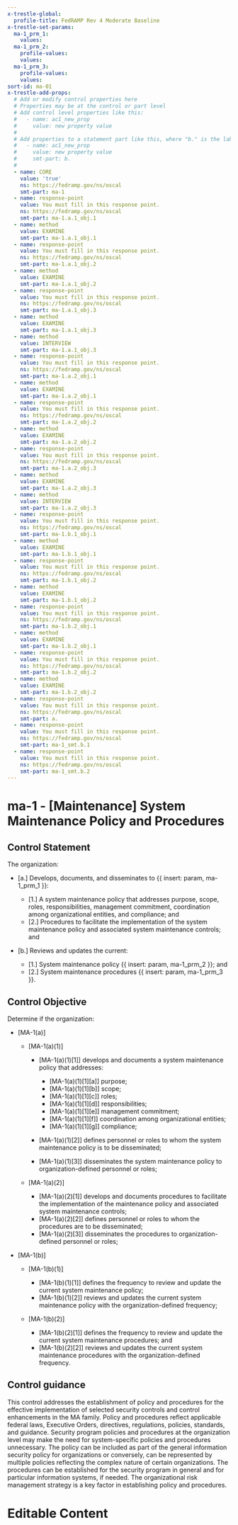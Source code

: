 ```yaml
---
x-trestle-global:
  profile-title: FedRAMP Rev 4 Moderate Baseline
x-trestle-set-params:
  ma-1_prm_1:
    values:
  ma-1_prm_2:
    profile-values:
    values:
  ma-1_prm_3:
    profile-values:
    values:
sort-id: ma-01
x-trestle-add-props:
  # Add or modify control properties here
  # Properties may be at the control or part level
  # Add control level properties like this:
  #   - name: ac1_new_prop
  #     value: new property value
  #
  # Add properties to a statement part like this, where "b." is the label of the target statement part
  #   - name: ac1_new_prop
  #     value: new property value
  #     smt-part: b.
  #
  - name: CORE
    value: 'true'
    ns: https://fedramp.gov/ns/oscal
    smt-part: ma-1
  - name: response-point
    value: You must fill in this response point.
    ns: https://fedramp.gov/ns/oscal
    smt-part: ma-1.a.1_obj.1
  - name: method
    value: EXAMINE
    smt-part: ma-1.a.1_obj.1
  - name: response-point
    value: You must fill in this response point.
    ns: https://fedramp.gov/ns/oscal
    smt-part: ma-1.a.1_obj.2
  - name: method
    value: EXAMINE
    smt-part: ma-1.a.1_obj.2
  - name: response-point
    value: You must fill in this response point.
    ns: https://fedramp.gov/ns/oscal
    smt-part: ma-1.a.1_obj.3
  - name: method
    value: EXAMINE
    smt-part: ma-1.a.1_obj.3
  - name: method
    value: INTERVIEW
    smt-part: ma-1.a.1_obj.3
  - name: response-point
    value: You must fill in this response point.
    ns: https://fedramp.gov/ns/oscal
    smt-part: ma-1.a.2_obj.1
  - name: method
    value: EXAMINE
    smt-part: ma-1.a.2_obj.1
  - name: response-point
    value: You must fill in this response point.
    ns: https://fedramp.gov/ns/oscal
    smt-part: ma-1.a.2_obj.2
  - name: method
    value: EXAMINE
    smt-part: ma-1.a.2_obj.2
  - name: response-point
    value: You must fill in this response point.
    ns: https://fedramp.gov/ns/oscal
    smt-part: ma-1.a.2_obj.3
  - name: method
    value: EXAMINE
    smt-part: ma-1.a.2_obj.3
  - name: method
    value: INTERVIEW
    smt-part: ma-1.a.2_obj.3
  - name: response-point
    value: You must fill in this response point.
    ns: https://fedramp.gov/ns/oscal
    smt-part: ma-1.b.1_obj.1
  - name: method
    value: EXAMINE
    smt-part: ma-1.b.1_obj.1
  - name: response-point
    value: You must fill in this response point.
    ns: https://fedramp.gov/ns/oscal
    smt-part: ma-1.b.1_obj.2
  - name: method
    value: EXAMINE
    smt-part: ma-1.b.1_obj.2
  - name: response-point
    value: You must fill in this response point.
    ns: https://fedramp.gov/ns/oscal
    smt-part: ma-1.b.2_obj.1
  - name: method
    value: EXAMINE
    smt-part: ma-1.b.2_obj.1
  - name: response-point
    value: You must fill in this response point.
    ns: https://fedramp.gov/ns/oscal
    smt-part: ma-1.b.2_obj.2
  - name: method
    value: EXAMINE
    smt-part: ma-1.b.2_obj.2
  - name: response-point
    value: You must fill in this response point.
    ns: https://fedramp.gov/ns/oscal
    smt-part: a.
  - name: response-point
    value: You must fill in this response point.
    ns: https://fedramp.gov/ns/oscal
    smt-part: ma-1_smt.b.1
  - name: response-point
    value: You must fill in this response point.
    ns: https://fedramp.gov/ns/oscal
    smt-part: ma-1_smt.b.2
---
```


# ma-1 - \[Maintenance\] System Maintenance Policy and Procedures

## Control Statement

The organization:

- \[a.\] Develops, documents, and disseminates to {{ insert: param, ma-1_prm_1 }}:

  - \[1.\] A system maintenance policy that addresses purpose, scope, roles, responsibilities, management commitment, coordination among organizational entities, and compliance; and
  - \[2.\] Procedures to facilitate the implementation of the system maintenance policy and associated system maintenance controls; and

- \[b.\] Reviews and updates the current:

  - \[1.\] System maintenance policy {{ insert: param, ma-1_prm_2 }}; and
  - \[2.\] System maintenance procedures {{ insert: param, ma-1_prm_3 }}.

## Control Objective

Determine if the organization:

- \[MA-1(a)\]

  - \[MA-1(a)(1)\]

    - \[MA-1(a)(1)[1]\] develops and documents a system maintenance policy that addresses:

      - \[MA-1(a)(1)[1][a]\] purpose;
      - \[MA-1(a)(1)[1][b]\] scope;
      - \[MA-1(a)(1)[1][c]\] roles;
      - \[MA-1(a)(1)[1][d]\] responsibilities;
      - \[MA-1(a)(1)[1][e]\] management commitment;
      - \[MA-1(a)(1)[1][f]\] coordination among organizational entities;
      - \[MA-1(a)(1)[1][g]\] compliance;

    - \[MA-1(a)(1)[2]\] defines personnel or roles to whom the system maintenance policy is to be disseminated;
    - \[MA-1(a)(1)[3]\] disseminates the system maintenance policy to organization-defined personnel or roles;

  - \[MA-1(a)(2)\]

    - \[MA-1(a)(2)[1]\] develops and documents procedures to facilitate the implementation of the maintenance policy and associated system maintenance controls;
    - \[MA-1(a)(2)[2]\] defines personnel or roles to whom the procedures are to be disseminated;
    - \[MA-1(a)(2)[3]\] disseminates the procedures to organization-defined personnel or roles;

- \[MA-1(b)\]

  - \[MA-1(b)(1)\]

    - \[MA-1(b)(1)[1]\] defines the frequency to review and update the current system maintenance policy;
    - \[MA-1(b)(1)[2]\] reviews and updates the current system maintenance policy with the organization-defined frequency;

  - \[MA-1(b)(2)\]

    - \[MA-1(b)(2)[1]\] defines the frequency to review and update the current system maintenance procedures; and
    - \[MA-1(b)(2)[2]\] reviews and updates the current system maintenance procedures with the organization-defined frequency.

## Control guidance

This control addresses the establishment of policy and procedures for the effective implementation of selected security controls and control enhancements in the MA family. Policy and procedures reflect applicable federal laws, Executive Orders, directives, regulations, policies, standards, and guidance. Security program policies and procedures at the organization level may make the need for system-specific policies and procedures unnecessary. The policy can be included as part of the general information security policy for organizations or conversely, can be represented by multiple policies reflecting the complex nature of certain organizations. The procedures can be established for the security program in general and for particular information systems, if needed. The organizational risk management strategy is a key factor in establishing policy and procedures.

# Editable Content

<!-- Make additions and edits below -->
<!-- The above represents the contents of the control as received by the profile, prior to additions. -->
<!-- If the profile makes additions to the control, they will appear below. -->
<!-- The above markdown may not be edited but you may edit the content below, and/or introduce new additions to be made by the profile. -->
<!-- If there is a yaml header at the top, parameter values may be edited. Use --set-parameters to incorporate the changes during assembly. -->
<!-- The content here will then replace what is in the profile for this control, after running profile-assemble. -->
<!-- The added parts in the profile for this control are below.  You may edit them and/or add new ones. -->
<!-- Each addition must have a heading either of the form ## Control my_addition_name -->
<!-- or ## Part a. (where the a. refers to one of the control statement labels.) -->
<!-- "## Control" parts are new parts added after the statement part. -->
<!-- "## Part" parts are new parts added into the top-level statement part with that label. -->
<!-- Subparts may be added with nested hash levels of the form ### My Subpart Name -->
<!-- underneath the parent ## Control or ## Part being added -->
<!-- See https://ibm.github.io/compliance-trestle/tutorials/ssp_profile_catalog_authoring/ssp_profile_catalog_authoring for guidance. -->
